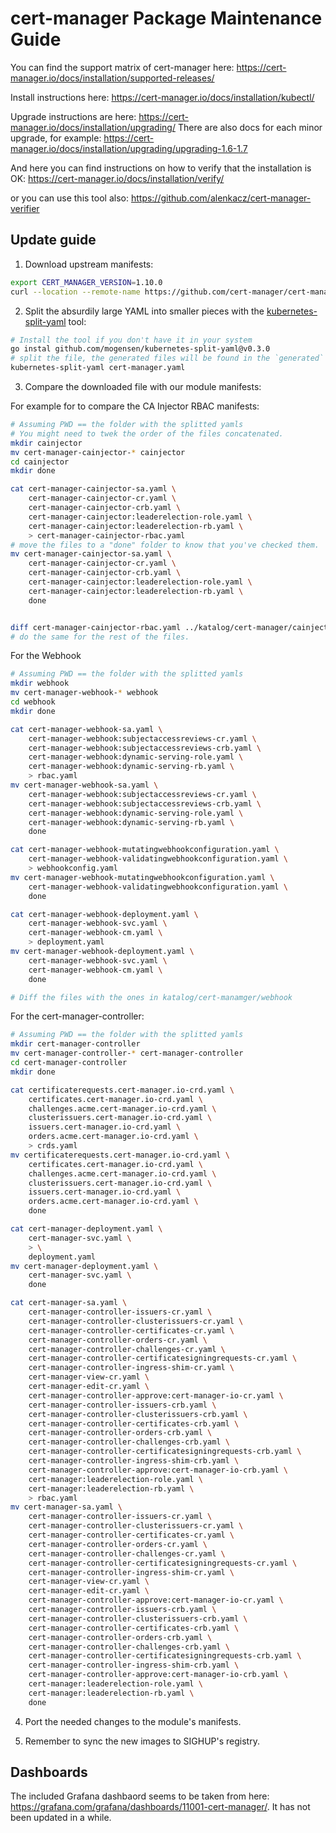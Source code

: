 # cert-manager Package Maintenance Guide

You can find the support matrix of cert-manager here:
<https://cert-manager.io/docs/installation/supported-releases/>

Install instructions here:
<https://cert-manager.io/docs/installation/kubectl/>

Upgrade instructions are here:
<https://cert-manager.io/docs/installation/upgrading/>
There are also docs for each minor upgrade, for example:
<https://cert-manager.io/docs/installation/upgrading/upgrading-1.6-1.7>

And here you can find instructions on how to verify that the installation is OK:
<https://cert-manager.io/docs/installation/verify/>

or you can use this tool also:
<https://github.com/alenkacz/cert-manager-verifier>

## Update guide

1. Download upstream manifests:

```bash
export CERT_MANAGER_VERSION=1.10.0
curl --location --remote-name https://github.com/cert-manager/cert-manager/releases/download/v${CERT_MANAGER_VERSION}/cert-manager.yaml
```

2. Split the absurdily large YAML into smaller pieces with the [kubernetes-split-yaml](github.com/mogensen/kubernetes-split-yaml) tool:

```bash
# Install the tool if you don't have it in your system
go instal github.com/mogensen/kubernetes-split-yaml@v0.3.0
# split the file, the generated files will be found in the `generated` folder
kubernetes-split-yaml cert-manager.yaml
```

3. Compare the downloaded file with our module manifests:

For example for to compare the CA Injector RBAC manifests:

```bash
# Assuming PWD == the folder with the splitted yamls
# You might need to twek the order of the files concatenated.
mkdir cainjector
mv cert-manager-cainjector-* cainjector
cd cainjector
mkdir done

cat cert-manager-cainjector-sa.yaml \
    cert-manager-cainjector-cr.yaml \
    cert-manager-cainjector-crb.yaml \
    cert-manager-cainjector:leaderelection-role.yaml \
    cert-manager-cainjector:leaderelection-rb.yaml \
    > cert-manager-cainjector-rbac.yaml
# move the files to a "done" folder to know that you've checked them.
mv cert-manager-cainjector-sa.yaml \
    cert-manager-cainjector-cr.yaml \
    cert-manager-cainjector-crb.yaml \
    cert-manager-cainjector:leaderelection-role.yaml \
    cert-manager-cainjector:leaderelection-rb.yaml \
    done


diff cert-manager-cainjector-rbac.yaml ../katalog/cert-manager/cainjector/rbac.yaml  # or the tool of your choice.
# do the same for the rest of the files.
```

For the Webhook

```bash
# Assuming PWD == the folder with the splitted yamls
mkdir webhook
mv cert-manager-webhook-* webhook
cd webhook
mkdir done

cat cert-manager-webhook-sa.yaml \
    cert-manager-webhook:subjectaccessreviews-cr.yaml \
    cert-manager-webhook:subjectaccessreviews-crb.yaml \
    cert-manager-webhook:dynamic-serving-role.yaml \
    cert-manager-webhook:dynamic-serving-rb.yaml \
    > rbac.yaml
mv cert-manager-webhook-sa.yaml \
    cert-manager-webhook:subjectaccessreviews-cr.yaml \
    cert-manager-webhook:subjectaccessreviews-crb.yaml \
    cert-manager-webhook:dynamic-serving-role.yaml \
    cert-manager-webhook:dynamic-serving-rb.yaml \
    done

cat cert-manager-webhook-mutatingwebhookconfiguration.yaml \
    cert-manager-webhook-validatingwebhookconfiguration.yaml \
    > webhookconfig.yaml
mv cert-manager-webhook-mutatingwebhookconfiguration.yaml \
    cert-manager-webhook-validatingwebhookconfiguration.yaml \
    done

cat cert-manager-webhook-deployment.yaml \
    cert-manager-webhook-svc.yaml \
    cert-manager-webhook-cm.yaml \
    > deployment.yaml
mv cert-manager-webhook-deployment.yaml \
    cert-manager-webhook-svc.yaml \
    cert-manager-webhook-cm.yaml \
    done

# Diff the files with the ones in katalog/cert-manamger/webhook
```

For the cert-manager-controller:

```bash
# Assuming PWD == the folder with the splitted yamls
mkdir cert-manager-controller
mv cert-manager-controller-* cert-manager-controller
cd cert-manager-controller
mkdir done

cat certificaterequests.cert-manager.io-crd.yaml \
    certificates.cert-manager.io-crd.yaml \
    challenges.acme.cert-manager.io-crd.yaml \
    clusterissuers.cert-manager.io-crd.yaml \
    issuers.cert-manager.io-crd.yaml \
    orders.acme.cert-manager.io-crd.yaml \
    > crds.yaml
mv certificaterequests.cert-manager.io-crd.yaml \
    certificates.cert-manager.io-crd.yaml \
    challenges.acme.cert-manager.io-crd.yaml \
    clusterissuers.cert-manager.io-crd.yaml \
    issuers.cert-manager.io-crd.yaml \
    orders.acme.cert-manager.io-crd.yaml \
    done

cat cert-manager-deployment.yaml \
    cert-manager-svc.yaml \
    > \
    deployment.yaml
mv cert-manager-deployment.yaml \
    cert-manager-svc.yaml \
    done

cat cert-manager-sa.yaml \
    cert-manager-controller-issuers-cr.yaml \
    cert-manager-controller-clusterissuers-cr.yaml \
    cert-manager-controller-certificates-cr.yaml \
    cert-manager-controller-orders-cr.yaml \
    cert-manager-controller-challenges-cr.yaml \
    cert-manager-controller-certificatesigningrequests-cr.yaml \
    cert-manager-controller-ingress-shim-cr.yaml \
    cert-manager-view-cr.yaml \
    cert-manager-edit-cr.yaml \
    cert-manager-controller-approve:cert-manager-io-cr.yaml \
    cert-manager-controller-issuers-crb.yaml \
    cert-manager-controller-clusterissuers-crb.yaml \
    cert-manager-controller-certificates-crb.yaml \
    cert-manager-controller-orders-crb.yaml \
    cert-manager-controller-challenges-crb.yaml \
    cert-manager-controller-certificatesigningrequests-crb.yaml \
    cert-manager-controller-ingress-shim-crb.yaml \
    cert-manager-controller-approve:cert-manager-io-crb.yaml \
    cert-manager:leaderelection-role.yaml \
    cert-manager:leaderelection-rb.yaml \
    > rbac.yaml
mv cert-manager-sa.yaml \
    cert-manager-controller-issuers-cr.yaml \
    cert-manager-controller-clusterissuers-cr.yaml \
    cert-manager-controller-certificates-cr.yaml \
    cert-manager-controller-orders-cr.yaml \
    cert-manager-controller-challenges-cr.yaml \
    cert-manager-controller-certificatesigningrequests-cr.yaml \
    cert-manager-controller-ingress-shim-cr.yaml \
    cert-manager-view-cr.yaml \
    cert-manager-edit-cr.yaml \
    cert-manager-controller-approve:cert-manager-io-cr.yaml \
    cert-manager-controller-issuers-crb.yaml \
    cert-manager-controller-clusterissuers-crb.yaml \
    cert-manager-controller-certificates-crb.yaml \
    cert-manager-controller-orders-crb.yaml \
    cert-manager-controller-challenges-crb.yaml \
    cert-manager-controller-certificatesigningrequests-crb.yaml \
    cert-manager-controller-ingress-shim-crb.yaml \
    cert-manager-controller-approve:cert-manager-io-crb.yaml \
    cert-manager:leaderelection-role.yaml \
    cert-manager:leaderelection-rb.yaml \
    done
```

4. Port the needed changes to the module's manifests.

5. Remember to sync the new images to SIGHUP's registry.

## Dashboards

The included Grafana dashbaord seems to be taken from here: <https://grafana.com/grafana/dashboards/11001-cert-manager/>. It has not been updated in a while.
